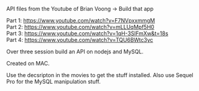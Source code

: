 API files from the Youtube of Brian Voong -> Build that app

Part 1: https://www.youtube.com/watch?v=F7NVpxxmmgM <BR>
Part 2: https://www.youtube.com/watch?v=mLLUqMpf5H0 <BR>
Part 3: https://www.youtube.com/watch?v=1qH-3SIFmXw&t=18s <BR>
Part 4: https://www.youtube.com/watch?v=TQU6BWtc3yc <BR>

Over three session build an API on nodejs and MySQL.

Created on MAC.

Use the decsripton in the movies to get the stuff installed.
Also use Sequel Pro for the MySQL manipulation stuff.
